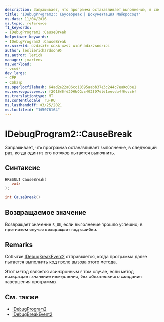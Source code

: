 ```yaml
---
description: Запрашивает, что программа останавливает выполнение, в следующий раз, когда один из его потоков пытается выполнить.
title: 'IDebugProgram2:: Каусебреак | Документация Майкрософт'
ms.date: 11/04/2016
ms.topic: reference
f1_keywords:
- IDebugProgram2::CauseBreak
helpviewer_keywords:
- IDebugProgram2::CauseBreak
ms.assetid: 07d353fc-68ab-4297-a18f-3d3c7a80e121
author: leslierichardson95
ms.author: lerich
manager: jmartens
ms.workload:
- vssdk
dev_langs:
- CPP
- CSharp
ms.openlocfilehash: 64ad2a22a06cc18595aabb37e3c244c7ea0c0be1
ms.sourcegitcommit: f2916d8fd296b92cc402597d1d1eecda4f6cccbf
ms.translationtype: MT
ms.contentlocale: ru-RU
ms.lasthandoff: 03/25/2021
ms.locfileid: "105076164"
---
```

# <a name="idebugprogram2causebreak"></a>IDebugProgram2::CauseBreak
Запрашивает, что программа останавливает выполнение, в следующий раз, когда один из его потоков пытается выполнить.

## <a name="syntax"></a>Синтаксис

```cpp
HRESULT CauseBreak( 
   void 
);
```

```csharp
int CauseBreak();
```

## <a name="return-value"></a>Возвращаемое значение
 Возвращает значение `S_OK`, если выполнение прошло успешно; в противном случае возвращает код ошибки.

## <a name="remarks"></a>Remarks
 Событие [IDebugBreakEvent2](../../../extensibility/debugger/reference/idebugbreakevent2.md) отправляется, когда программа далее пытается выполнить код после вызова этого метода.

 Этот метод является асинхронным в том случае, если метод возвращает значение немедленно, без обязательного ожидания завершения программы.

## <a name="see-also"></a>См. также
- [IDebugProgram2](../../../extensibility/debugger/reference/idebugprogram2.md)
- [IDebugBreakEvent2](../../../extensibility/debugger/reference/idebugbreakevent2.md)
